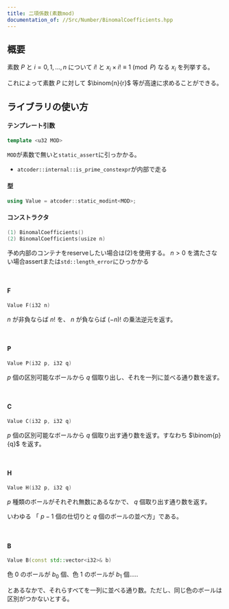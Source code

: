 ```yaml
---
title: 二項係数(素数mod)
documentation_of: //Src/Number/BinomalCoefficients.hpp
---
```


## 概要

素数 $P$ と $i = 0, 1, \dots, n$ について $i!$ と $x_{i}\times i!\equiv 1\pmod{P}$ なる $x_{i}$ を列挙する。

これによって素数 $P$ に対して $\binom{n}{r}$ 等が高速に求めることができる。

## ライブラリの使い方

#### テンプレート引数

```cpp
template <u32 MOD>
```

`MOD`が素数で無いと`static_assert`に引っかかる。

- `atcoder::internal::is_prime_constexpr`が内部で走る

#### 型

```cpp
using Value = atcoder::static_modint<MOD>;
```

#### コンストラクタ

```cpp
(1) BinomalCoefficients()
(2) BinomalCoefficients(usize n)
```

予め内部のコンテナをreserveしたい場合は(2)を使用する。 $n \gt 0$ を満たさない場合assertまたは`std::length_error`にひっかかる

<br />

#### F

```cpp
Value F(i32 n)
```

$n$ が非負ならば $n!$ を、 $n$ が負ならば $(-n)!$ の乗法逆元を返す。

<br />

#### P

```cpp
Value P(i32 p, i32 q)
```

$p$ 個の区別可能なボールから $q$ 個取り出し、それを一列に並べる通り数を返す。

<br />

#### C

```cpp
Value C(i32 p, i32 q)
```

$p$ 個の区別可能なボールから $q$ 個取り出す通り数を返す。すなわち $\binom{p}{q}$ を返す。

<br />

#### H

```cpp
Value H(i32 p, i32 q)
```

$p$ 種類のボールがそれぞれ無数にあるなかで、 $q$ 個取り出す通り数を返す。

いわゆる 「 $p - 1$ 個の仕切りと $q$ 個のボールの並べ方」である。

<br />

#### B

```cpp
Value B(const std::vector<i32>& b)
```

色 $0$ のボールが $b_0$ 個、色 $1$ のボールが $b_{1}$ 個.....

とあるなかで、それらすべてを一列に並べる通り数。ただし、同じ色のボールは区別がつかないとする。

